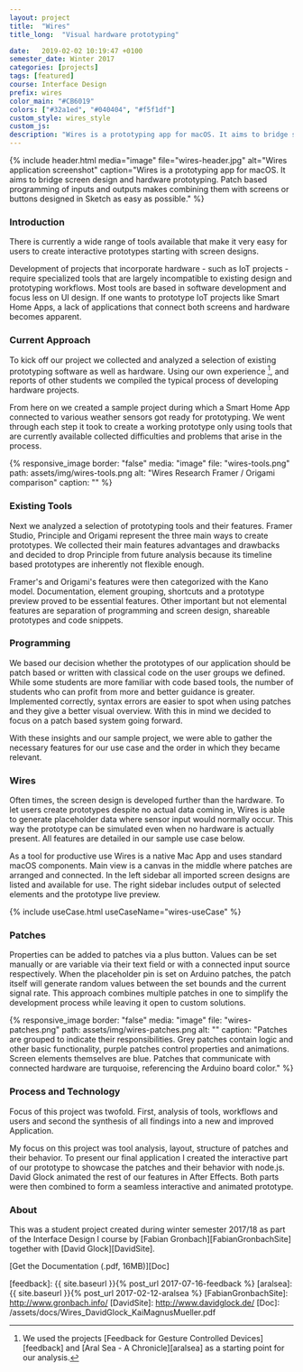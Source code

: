 ```yaml
---
layout: project
title:  "Wires"
title_long:  "Visual hardware prototyping"

date:   2019-02-02 10:19:47 +0100
semester_date: Winter 2017
categories: [projects]
tags: [featured]
course: Interface Design
prefix: wires
color_main: "#CB6019"
colors: ["#32a1ed", "#040404", "#f5f1df"]
custom_style: wires_style
custom_js: 
description: "Wires is a prototyping app for macOS. It aims to bridge screen design and hardware prototyping. Patch based programming of inputs and outputs makes combining them with screens or buttons designed in Sketch as easy as possible."
---
```


{% include header.html 
    media="image"
    file="wires-header.jpg" 
    alt="Wires application screenshot" 
    caption="Wires is a prototyping app for macOS. It aims to bridge screen design and hardware prototyping. Patch based programming of inputs and outputs makes combining them with screens or buttons designed in Sketch as easy as possible." %}


### Introduction

There is currently a wide range of tools available that make it very easy for users to create interactive prototypes starting with screen designs.

Development of projects that incorporate hardware - such as IoT projects - require specialized tools that are largely incompatible to existing design and prototyping workflows. Most tools are based in software development and focus less on UI design. If one wants to prototype IoT projects like Smart Home Apps, a lack of applications that connect both screens and hardware becomes apparent.

### Current Approach
To kick off our project we collected and analyzed a selection of existing prototyping software as well as hardware. Using our own experience [^1], and reports of other students we compiled the typical process of developing hardware projects.

From here on we created a sample project during which a Smart Home App connected to various weather sensors got ready for prototyping. We went through each step it took to create a working prototype only using tools that are currently available collected difficulties and problems that arise in the process.


{% responsive_image 
    border: "false"
    media: "image"
    file: "wires-tools.png"
    path: assets/img/wires-tools.png
    alt: "Wires Research Framer / Origami comparison" 
    caption: "" %}

### Existing Tools
Next we analyzed a selection of prototyping tools and their features. Framer Studio, Principle and Origami represent the three main ways to create prototypes. We collected their main features advantages and drawbacks and decided to drop Principle from future analysis because its timeline based prototypes are inherently not flexible enough.

Framer's and Origami's features were then categorized with the Kano model. Documentation, element grouping, shortcuts and a prototype preview proved to be essential features. Other important but not elemental features are separation of programming and screen design, shareable prototypes and code snippets.

### Programming
We based our decision whether the prototypes of our application should be patch based or written with classical code on the user groups we defined. While some students are more familiar with code based tools, the number of students who can profit from more and better guidance is greater. Implemented correctly, syntax errors are easier to spot when using patches and they give a better visual overview. With this in mind we decided to focus on a patch based system going forward.

With these insights and our sample project, we were able to gather the necessary features for our use case and the order in which they became relevant.

### Wires
Often times, the screen design is developed further than the hardware. To let users create prototypes despite no actual data coming in, Wires is able to generate placeholder data where sensor input would normally occur. This way the prototype can be simulated even when no hardware is actually present. All features are detailed in our sample use case below.

As a tool for productive use Wires is a native Mac App and uses standard macOS components. Main view is a canvas in the middle where patches are arranged and connected. In the left sidebar all imported screen designs are listed and available for use. The right sidebar includes output of selected elements and the prototype live preview.

{% include useCase.html useCaseName="wires-useCase" %}

### Patches

Properties can be added to patches via a plus button. Values can be set manually or are variable via their text field or with a connected input source respectively. When the placeholder pin is set on Arduino patches, the patch itself will generate random values between the set bounds and the current signal rate. This approach combines multiple patches in one to simplify the development process while leaving it open to custom solutions.

{% responsive_image 
    border: "false"
    media: "image"
    file: "wires-patches.png"
path: assets/img/wires-patches.png
    alt: "" 
    caption: "Patches are grouped to indicate their responsibilities. Grey patches contain logic and other basic functionality, purple patches control properties and animations. Screen elements themselves are blue. Patches that communicate with connected hardware are turquoise, referencing the Arduino board color." %}

### Process and Technology

Focus of this project was twofold. First, analysis of tools, workflows and users and second the synthesis of all findings into a new and improved Application.

My focus on this project was tool analysis, layout, structure of patches and their behavior. To present our final application I created the interactive part of our prototype to showcase the patches and their behavior with node.js. David Glock animated the rest of our features in After Effects. Both parts were then combined to form a seamless interactive and animated prototype.


### About

This was a student project created during winter semester 2017/18 as part of the Interface Design I course by [Fabian Gronbach][FabianGronbachSite] together with [David Glock][DavidSite].

[Get the Documentation (.pdf, 16MB)][Doc]

[^1]: We used the projects [Feedback for Gesture Controlled Devices][feedback] and [Aral Sea - A Chronicle][aralsea] as a starting point for our analysis.

[feedback]: {{ site.baseurl }}{% post_url 2017-07-16-feedback %}
[aralsea]: {{ site.baseurl }}{% post_url 2017-02-12-aralsea %}
[FabianGronbachSite]: http://www.gronbach.info/
[DavidSite]: http://www.davidglock.de/
[Doc]: /assets/docs/Wires_DavidGlock_KaiMagnusMueller.pdf
